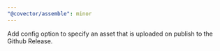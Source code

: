 ```yaml
---
"@covector/assemble": minor
---
```


Add config option to specify an asset that is uploaded on publish to the Github Release.
